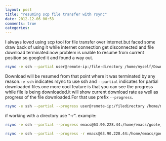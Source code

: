 ```yaml
---
layout: post
title: "resuming scp file transfer with rsync"
date: 2012-12-06 00:58
comments: true
categories: 
---
```

I always loved using scp tool for file transfer over internet.but faced some draw back of using it while internet connection get disconnected and file download terminated.now problem is unable to resume from current position.so googled it and found a way out.
```sh
rsync -e ssh --partial user@remote-ip:/file-directory /home/myself/Downloads
```
Download will be resumed from that point where it was terminated by any reason.`-e ssh` indicates rsync to use ssh and `--partial` indicates for partial downloaded files.one more cool feature is that you can see the progress while file is being downloaded.it will show current download rate as well as progress of the file downloaded.For that use prefix `--progress`.
```sh
rsync -e ssh --partial --progress user@remote-ip:/filedirectory /home/myself/download
```
if working with a directory use "-r".
example:
```sh dealing with file
rsync -e ssh --partial --progress emacs@63.90.228.44:/home/emacs/goole_appengine.zip /home/redhat/Downloads
```
```sh dealing with directory
rsync -e ssh --partial --progress -r emacs@63.90.228.44:/home/emacs/goole_appengine /home/redhat/Downloads
```
